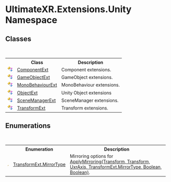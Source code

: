# UltimateXR.Extensions.Unity Namespace

## Classes
&nbsp;<table><tr><th></th><th>Class</th><th>Description</th></tr><tr><td>![Public class](media/pubclass.gif "Public class")</td><td><a href="T_UltimateXR_Extensions_Unity_ComponentExt">ComponentExt</a></td><td>Component extensions.</td></tr><tr><td>![Public class](media/pubclass.gif "Public class")</td><td><a href="T_UltimateXR_Extensions_Unity_GameObjectExt">GameObjectExt</a></td><td>GameObject extensions.</td></tr><tr><td>![Public class](media/pubclass.gif "Public class")</td><td><a href="T_UltimateXR_Extensions_Unity_MonoBehaviourExt">MonoBehaviourExt</a></td><td>MonoBehaviour extensions.</td></tr><tr><td>![Public class](media/pubclass.gif "Public class")</td><td><a href="T_UltimateXR_Extensions_Unity_ObjectExt">ObjectExt</a></td><td>
Unity Object extensions</td></tr><tr><td>![Public class](media/pubclass.gif "Public class")</td><td><a href="T_UltimateXR_Extensions_Unity_SceneManagerExt">SceneManagerExt</a></td><td>SceneManager extensions.</td></tr><tr><td>![Public class](media/pubclass.gif "Public class")</td><td><a href="T_UltimateXR_Extensions_Unity_TransformExt">TransformExt</a></td><td>Transform extensions.</td></tr></table>

## Enumerations
&nbsp;<table><tr><th></th><th>Enumeration</th><th>Description</th></tr><tr><td>![Public enumeration](media/pubenumeration.gif "Public enumeration")</td><td><a href="T_UltimateXR_Extensions_Unity_TransformExt_MirrorType">TransformExt.MirrorType</a></td><td>
Mirroring options for <a href="M_UltimateXR_Extensions_Unity_TransformExt_ApplyMirroring">ApplyMirroring(Transform, Transform, UxrAxis, TransformExt.MirrorType, Boolean, Boolean)</a>.</td></tr></table>&nbsp;
